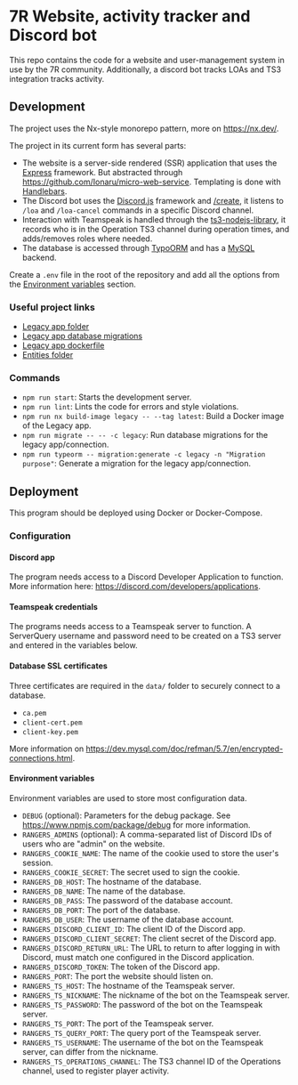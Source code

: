 # 7R Website, activity tracker and Discord bot

This repo contains the code for a website and user-management system in use by the 7R community.
Additionally, a discord bot tracks LOAs and TS3 integration tracks activity.

## Development

The project uses the Nx-style monorepo pattern, more on https://nx.dev/.

The project in its current form has several parts:
- The website is a server-side rendered (SSR) application that uses the [Express](https://expressjs.com/) framework. But abstracted through https://github.com/Ionaru/micro-web-service. Templating is done with [Handlebars](https://handlebarsjs.com/).
- The Discord bot uses the [Discord.js](https://discord.js.org/) framework and [/create](https://slash-create.js.org/), it listens to `/loa` and `/loa-cancel` commands in a specific Discord channel.
- Interaction with Teamspeak is handled through the [ts3-nodejs-library](https://multivit4min.github.io/TS3-NodeJS-Library/), it records who is in the Operation TS3 channel during operation times, and adds/removes roles where needed.
- The database is accessed through [TypoORM](https://typeorm.io/) and has a [MySQL](https://www.mysql.com/) backend.

Create a `.env` file in the root of the repository and add all the options from the [Environment variables](#environment-variables) section.

### Useful project links
- [Legacy app folder](apps/legacy/src)
- [Legacy app database migrations](apps/legacy/migrations)
- [Legacy app dockerfile](apps/legacy/Dockerfile)
- [Entities folder](libs/entities/src/lib)

### Commands

- `npm run start`: Starts the development server.
- `npm run lint`: Lints the code for errors and style violations.
- `npm run nx build-image legacy -- --tag latest`: Build a Docker image of the Legacy app.
- `npm run migrate -- -- -c legacy`: Run database migrations for the legacy app/connection.
- `npm run typeorm -- migration:generate -c legacy -n "Migration purpose"`: Generate a migration for the legacy app/connection.

## Deployment

This program should be deployed using Docker or Docker-Compose.

### Configuration

#### Discord app

The program needs access to a Discord Developer Application to function.
More information here: https://discord.com/developers/applications.

#### Teamspeak credentials

The programs needs access to a Teamspeak server to function.
A ServerQuery username and password need to be created on a TS3 server and entered in the variables below.

#### Database SSL certificates

Three certificates are required in the `data/` folder to securely connect to a database.

- `ca.pem`
- `client-cert.pem`
- `client-key.pem`

More information on https://dev.mysql.com/doc/refman/5.7/en/encrypted-connections.html.

#### Environment variables

Environment variables are used to store most configuration data.

- `DEBUG` (optional): Parameters for the debug package. See <https://www.npmjs.com/package/debug> for more information.
- `RANGERS_ADMINS` (optional): A comma-separated list of Discord IDs of users who are "admin" on the website.
- `RANGERS_COOKIE_NAME`: The name of the cookie used to store the user's session.
- `RANGERS_COOKIE_SECRET`: The secret used to sign the cookie.
- `RANGERS_DB_HOST`: The hostname of the database.
- `RANGERS_DB_NAME`: The name of the database.
- `RANGERS_DB_PASS`: The password of the database account.
- `RANGERS_DB_PORT`: The port of the database.
- `RANGERS_DB_USER`: The username of the database account.
- `RANGERS_DISCORD_CLIENT_ID`: The client ID of the Discord app.
- `RANGERS_DISCORD_CLIENT_SECRET`: The client secret of the Discord app.
- `RANGERS_DISCORD_RETURN_URL`: The URL to return to after logging in with Discord, must match one configured in the Discord application.
- `RANGERS_DISCORD_TOKEN`: The token of the Discord app.
- `RANGERS_PORT`: The port the website should listen on.
- `RANGERS_TS_HOST`: The hostname of the Teamspeak server.
- `RANGERS_TS_NICKNAME`: The nickname of the bot on the Teamspeak server.
- `RANGERS_TS_PASSWORD`: The password of the bot on the Teamspeak server.
- `RANGERS_TS_PORT`: The port of the Teamspeak server.
- `RANGERS_TS_QUERY_PORT`: The query port of the Teamspeak server.
- `RANGERS_TS_USERNAME`: The username of the bot on the Teamspeak server, can differ from the nickname.
- `RANGERS_TS_OPERATIONS_CHANNEL`: The TS3 channel ID of the Operations channel, used to register player activity.
